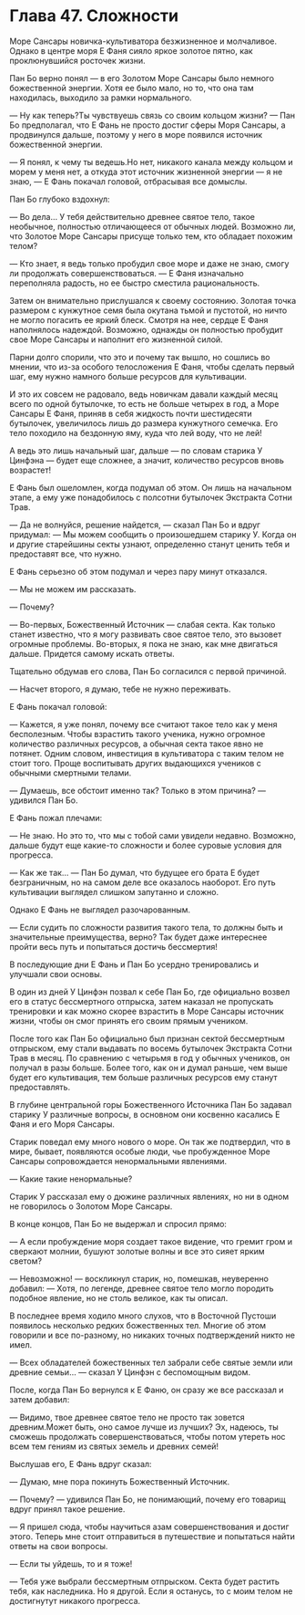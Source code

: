 # Глава 47. Сложности


Море Сансары новичка-культиватора безжизненное и молчаливое. Однако в центре моря Е Фаня сияло яркое золотое пятно, как проклюнувшийся росточек жизни.

Пан Бо верно понял — в его Золотом Море Сансары было немного божественной энергии. Хотя ее было мало, но то, что она там находилась, выходило за рамки нормального.

— Ну как теперь?Ты чувствуешь связь со своим кольцом жизни? — Пан Бо предполагал, что Е Фань не просто достиг сферы Моря Сансары, а продвинулся дальше, поэтому у него в море появился источник божественной энергии.

— Я понял, к чему ты ведешь.Но нет, никакого канала между кольцом и морем у меня нет, а откуда этот источник жизненной энергии — я не знаю, — Е Фань покачал головой, отбрасывая все домыслы.

Пан Бо глубоко вздохнул:

— Во дела… У тебя действительно древнее святое тело, такое необычное, полностью отличающееся от обычных людей. Возможно ли, что Золотое Море Сансары присуще только тем, кто обладает похожим телом?

— Кто знает, я ведь только пробудил свое море и даже не знаю, смогу ли продолжать совершенствоваться. — Е Фаня изначально переполняла радость, но ее быстро сместила рациональность.

Затем он внимательно прислушался к своему состоянию. Золотая точка размером с кунжутное семя была окутана тьмой и пустотой, но ничто не могло погасить ее яркий блеск. Смотря на нее, сердце Е Фаня наполнялось надеждой. Возможно, однажды он полностью пробудит свое Море Сансары и наполнит его жизненной силой.

Парни долго спорили, что это и почему так вышло, но сошлись во мнении, что из-за особого телосложения Е Фаня, чтобы сделать первый шаг, ему нужно намного больше ресурсов для культивации.

И это их совсем не радовало, ведь новичкам давали каждый месяц всего по одной бутылочке, то есть не больше четырех в год, а Море Сансары Е Фаня, приняв в себя жидкость почти шестидесяти бутылочек, увеличилось лишь до размера кунжутного семечка. Его тело походило на бездонную яму, куда что лей воду, что не лей!

А ведь это лишь начальный шаг, дальше — по словам старика У Цинфэна — будет еще сложнее, а значит, количество ресурсов вновь возрастет!

Е Фань был ошеломлен, когда подумал об этом. Он лишь на начальном этапе, а ему уже понадобилось с полсотни бутылочек Экстракта Сотни Трав.

— Да не волнуйся, решение найдется, — сказал Пан Бо и вдруг придумал: — Мы можем сообщить о произошедшем старику У. Когда он и другие старейшины секты узнают, определенно станут ценить тебя и предоставят все, что нужно.

Е Фань серьезно об этом подумал и через пару минут отказался.

— Мы не можем им рассказать.

— Почему?

— Во-первых, Божественный Источник — слабая секта. Как только станет известно, что я могу развивать свое святое тело, это вызовет огромные проблемы. Во-вторых, я пока не знаю, как мне двигаться дальше. Придется самому искать ответы.

Тщательно обдумав его слова, Пан Бо согласился с первой причиной.

— Насчет второго, я думаю, тебе не нужно переживать.

Е Фань покачал головой: 

— Кажется, я уже понял, почему все считают такое тело как у меня бесполезным. Чтобы взрастить такого ученика, нужно огромное количество различных ресурсов, а обычная секта такое явно не потянет. Одним словом, инвестиция в культиватора с таким телом не стоит того. Проще воспитывать других выдающихся учеников с обычными смертными телами.

— Думаешь, все обстоит именно так? Только в этом причина? — удивился Пан Бо.

Е Фань пожал плечами:

— Не знаю. Но это то, что мы с тобой сами увидели недавно. Возможно, дальше будут еще какие-то сложности и более суровые условия для прогресса.

— Как же так… — Пан Бо думал, что будущее его брата Е будет безграничным, но на самом деле все оказалось наоборот. Его путь культивации выглядел слишком запутанно и сложно.

Однако Е Фань не выглядел разочарованным.

— Если судить по сложности развития такого тела, то должны быть и значительные преимущества, верно? Так будет даже интереснее пройти весь путь и попытаться достичь бессмертия!

В последующие дни Е Фань и Пан Бо усердно тренировались и улучшали свои основы.

В один из дней У Цинфэн позвал к себе Пан Бо, где официально возвел его в статус бессмертного отпрыска, затем наказал не пропускать тренировки и как можно скорее взрастить в Море Сансары источник жизни, чтобы он смог принять его своим прямым учеником.

После того как Пан Бо официально был признан сектой бессмертным отпрыском, ему стали выдавать по восемь бутылочек Экстракта Сотни Трав в месяц. По сравнению с четырьмя в год у обычных учеников, он получал в разы больше. Более того, как он и думал раньше, чем выше будет его культивация, тем больше различных ресурсов ему станут предоставлять.

В глубине центральной горы Божественного Источника Пан Бо задавал старику У различные вопросы, в основном они косвенно касались Е Фаня и его Моря Сансары.

Старик поведал ему много нового о море. Он так же подтвердил, что в мире, бывает, появляются особые люди, чье пробужденное Море Сансары сопровождается ненормальными явлениями.

— Какие такие ненормальные?

Старик У рассказал ему о дюжине различных явлениях, но ни в одном не говорилось о Золотом Море Сансары.

В конце концов, Пан Бо не выдержал и спросил прямо:

— А если пробуждение моря создает такое видение, что гремит гром и сверкают молнии, бушуют золотые волны и все это сияет ярким светом?

— Невозможно! — воскликнул старик, но, помешкав, неуверенно добавил: — Хотя, по легенде, древнее святое тело могло породить подобное явление, но не столь великое, как ты описал.

В последнее время ходило много слухов, что в Восточной Пустоши появилось несколько редких божественных тел. Многие об этом говорили и все по-разному, но никаких точных подтверждений никто не имел.

— Всех обладателей божественных тел забрали себе святые земли или древние семьи… — сказал У Цинфэн с беспомощным видом.

После, когда Пан Бо вернулся к Е Фаню, он сразу же все рассказал и затем добавил: 

— Видимо, твое древнее святое тело не просто так зовется древним.Может быть, оно самое лучше из лучших? Эх, надеюсь, ты сможешь продолжать совершенствоваться, чтобы потом утереть нос всем тем гениям из святых земель и древних семей!

Выслушав его, Е Фань вдруг сказал:

— Думаю, мне пора покинуть Божественный Источник.

— Почему? — удивился Пан Бо, не понимающий, почему его товарищ вдруг принял такое решение.

— Я пришел сюда, чтобы научиться азам совершенствования и достиг этого. Теперь мне стоит отправиться в путешествие и попытаться найти ответы на свои вопросы.

— Если ты уйдешь, то и я тоже!

— Тебя уже выбрали бессмертным отпрыском. Секта будет растить тебя, как наследника. Но я другой. Если я останусь, то с моим телом не достигнутут никакого прогресса.